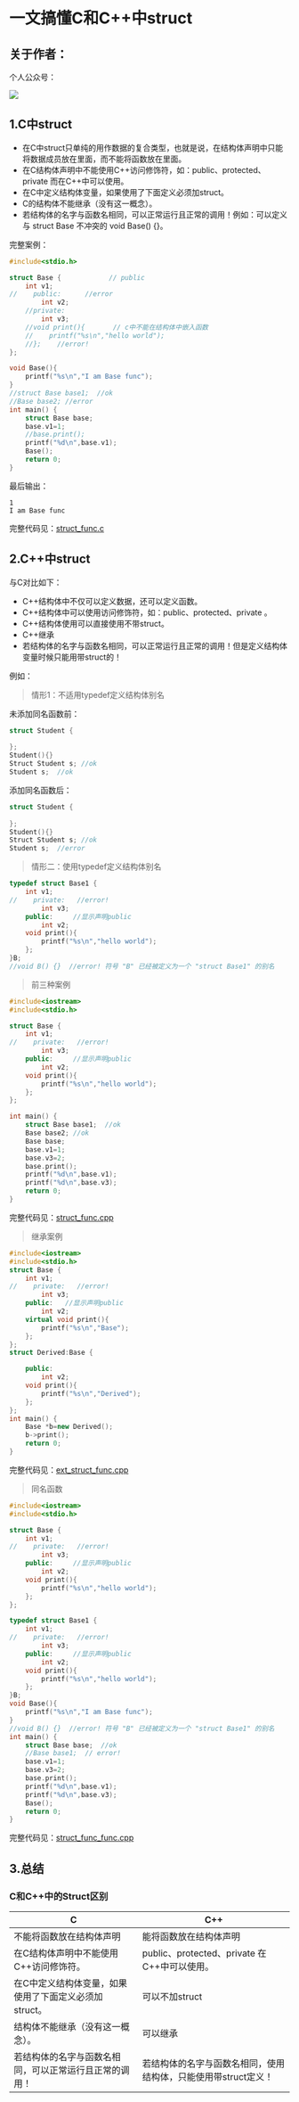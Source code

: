 # 一文搞懂C和C++中struct

## 关于作者：

个人公众号：

![](../img/wechat.jpg)

## 1.C中struct

- 在C中struct只单纯的用作数据的复合类型，也就是说，在结构体声明中只能将数据成员放在里面，而不能将函数放在里面。 
- 在C结构体声明中不能使用C++访问修饰符，如：public、protected、private 而在C++中可以使用。
- 在C中定义结构体变量，如果使用了下面定义必须加struct。
- C的结构体不能继承（没有这一概念）。
- 若结构体的名字与函数名相同，可以正常运行且正常的调用！例如：可以定义与 struct Base 不冲突的 void Base() {}。

完整案例：

```c
#include<stdio.h>

struct Base {            // public
    int v1; 
//    public:      //error
        int v2; 
    //private:
        int v3; 
    //void print(){       // c中不能在结构体中嵌入函数
    //    printf("%s\n","hello world");
    //};    //error!
};

void Base(){
    printf("%s\n","I am Base func");
}
//struct Base base1;  //ok
//Base base2; //error
int main() {
    struct Base base;
    base.v1=1;
    //base.print();
    printf("%d\n",base.v1);
    Base();
    return 0;
}
```

最后输出：

```
1
I am Base func
```

完整代码见：[struct_func.c](./struct_func.c)

## 2.C++中struct

与C对比如下：

- C++结构体中不仅可以定义数据，还可以定义函数。
- C++结构体中可以使用访问修饰符，如：public、protected、private 。
- C++结构体使用可以直接使用不带struct。
- C++继承
- 若结构体的名字与函数名相同，可以正常运行且正常的调用！但是定义结构体变量时候只能用带struct的！

例如：

> 情形1：不适用typedef定义结构体别名

未添加同名函数前：

```c++
struct Student {
    
};
Student(){}
Struct Student s; //ok
Student s;  //ok
```

添加同名函数后：

```c++
struct Student {
    
};
Student(){}
Struct Student s; //ok
Student s;  //error
```

> 情形二：使用typedef定义结构体别名

```c++
typedef struct Base1 {         
    int v1;
//    private:   //error!
        int v3;
    public:     //显示声明public
        int v2;
    void print(){       
        printf("%s\n","hello world");
    };    
}B;
//void B() {}  //error! 符号 "B" 已经被定义为一个 "struct Base1" 的别名
```

> 前三种案例

```c++
#include<iostream>
#include<stdio.h>

struct Base {         
    int v1;
//    private:   //error!
        int v3;
    public:     //显示声明public
        int v2;
    void print(){       
        printf("%s\n","hello world");
    };    
};

int main() {
    struct Base base1;  //ok
    Base base2; //ok
    Base base;
    base.v1=1;
    base.v3=2;
    base.print();
    printf("%d\n",base.v1);
    printf("%d\n",base.v3);
    return 0;
}
```

完整代码见：[struct_func.cpp](struct_func.cpp)

> 继承案例

```c++
#include<iostream>
#include<stdio.h>
struct Base {         
    int v1;
//    private:   //error!
        int v3;
    public:   //显示声明public
        int v2;
    virtual void print(){       
        printf("%s\n","Base");
    };    
};
struct Derived:Base {         

    public:
        int v2;
    void print(){       
        printf("%s\n","Derived");
    };    
};
int main() {
    Base *b=new Derived();
    b->print();
    return 0;
}
```

完整代码见：[ext_struct_func.cpp](./ext_struct_func.cpp)

> 同名函数

```c++
#include<iostream>
#include<stdio.h>

struct Base {         
    int v1;
//    private:   //error!
        int v3;
    public:     //显示声明public
        int v2;
    void print(){       
        printf("%s\n","hello world");
    };    
};

typedef struct Base1 {         
    int v1;
//    private:   //error!
        int v3;
    public:     //显示声明public
        int v2;
    void print(){       
        printf("%s\n","hello world");
    };    
}B;
void Base(){
    printf("%s\n","I am Base func");
}
//void B() {}  //error! 符号 "B" 已经被定义为一个 "struct Base1" 的别名
int main() {
    struct Base base;  //ok
    //Base base1;  // error!
    base.v1=1;
    base.v3=2;
    base.print();
    printf("%d\n",base.v1);
    printf("%d\n",base.v3);
    Base();
    return 0;
}
```
完整代码见：[struct_func_func.cpp](./struct_func_func.cpp)

## 3.总结

### C和C++中的Struct区别

| C                                                      | C++                                                          |
| ------------------------------------------------------ | ------------------------------------------------------------ |
| 不能将函数放在结构体声明                               | 能将函数放在结构体声明                                       |
| 在C结构体声明中不能使用C++访问修饰符。                 | public、protected、private 在C++中可以使用。                 |
| 在C中定义结构体变量，如果使用了下面定义必须加struct。  | 可以不加struct                                               |
| 结构体不能继承（没有这一概念）。                       | 可以继承                                                     |
| 若结构体的名字与函数名相同，可以正常运行且正常的调用！ | 若结构体的名字与函数名相同，使用结构体，只能使用带struct定义！ |
